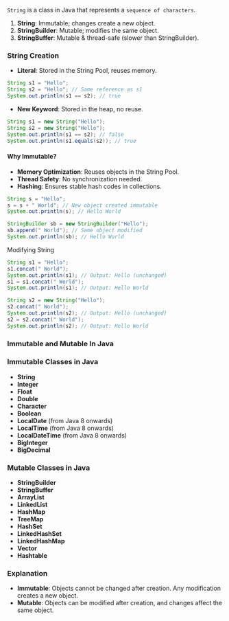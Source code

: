 `String` is a class in Java that represents a `sequence of characters`.
1. **String**: Immutable; changes create a new object.
2. **StringBuilder**: Mutable; modifies the same object.
3. **StringBuffer**: Mutable & thread-safe (slower than StringBuilder).

### String Creation
- **Literal**: Stored in the String Pool, reuses memory.
```java
String s1 = "Hello";
String s2 = "Hello"; // Same reference as s1
System.out.println(s1 == s2); // true
```
- **New Keyword**: Stored in the heap, no reuse.
```java
String s1 = new String("Hello");
String s2 = new String("Hello");
System.out.println(s1 == s2); // false
System.out.println(s1.equals(s2)); // true
```
#### **Why Immutable?**

- **Memory Optimization**: Reuses objects in the String Pool.
- **Thread Safety**: No synchronization needed.
- **Hashing**: Ensures stable hash codes in collections.
```java
String s = "Hello";
s = s + " World"; // New object created immutable
System.out.println(s); // Hello World

StringBuilder sb = new StringBuilder("Hello");
sb.append(" World"); // Same object modified
System.out.println(sb); // Hello World
```

Modifying String
```java
String s1 = "Hello";
s1.concat(" World"); 
System.out.println(s1); // Output: Hello (unchanged)
s1 = s1.concat(" World");
System.out.println(s1); // Output: Hello World

String s2 = new String("Hello");
s2.concat(" World");
System.out.println(s2); // Output: Hello (unchanged)
s2 = s2.concat(" World");
System.out.println(s2); // Output: Hello World
```

### Immutable and Mutable In Java
### **Immutable Classes in Java**

- **String**
- **Integer**
- **Float**
- **Double**
- **Character**
- **Boolean**
- **LocalDate** (from Java 8 onwards)
- **LocalTime** (from Java 8 onwards)
- **LocalDateTime** (from Java 8 onwards)
- **BigInteger**
- **BigDecimal**

### **Mutable Classes in Java**

- **StringBuilder**
- **StringBuffer**
- **ArrayList**
- **LinkedList**
- **HashMap**
- **TreeMap**
- **HashSet**
- **LinkedHashSet**
- **LinkedHashMap**
- **Vector**
- **Hashtable**

### **Explanation**

- **Immutable**: Objects cannot be changed after creation. Any modification creates a new object.
- **Mutable**: Objects can be modified after creation, and changes affect the same object.